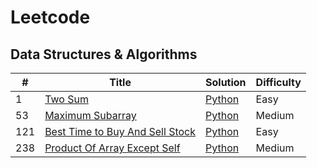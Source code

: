 # Leetcode

## Data Structures & Algorithms

| # | Title | Solution | Difficulty |
|---| ----- | -------- | ---------- |
|1|[Two Sum](https://leetcode.com/problems/two-sum/description/) | [Python](./algorithms/twoSum/twoSum.py)|Easy|
|53|[Maximum Subarray](https://leetcode.com/problems/maximum-subarray/) | [Python](./algorithms/maximumSubArray/maximumSubArray.py)|Medium|
|121|[Best Time to Buy And Sell Stock](https://leetcode.com/problems/best-time-to-buy-and-sell-stock/) | [Python](./algorithms/bestTimeToBuyAndSellStock/bestTimetoBuyAndSellStock.py)|Easy|
|238|[Product Of Array Except Self](https://leetcode.com/problems/product-of-array-except-self/) | [Python](./algorithms/productOfArrayExceptSelf/productOfArrayExceptSelf.py)|Medium|
